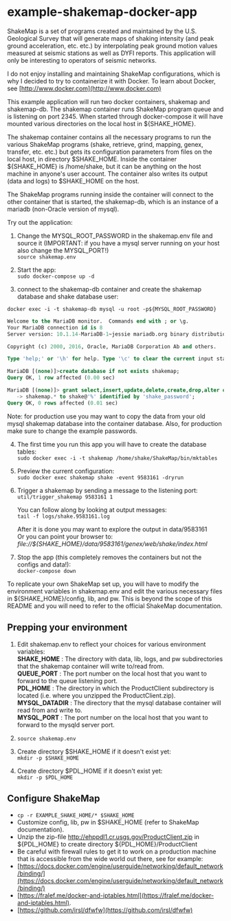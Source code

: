 # example-shakemap-docker-app
ShakeMap is a set of programs created and maintained by the U.S. Geological Survey
that will generate maps of shaking intensity (and peak ground acceleration, etc. etc.)
by interpolating peak ground motion values measured at seismic stations as well
as DYFI reports. This application will only be interesting to
operators of seismic networks.

I do not enjoy installing and maintaining ShakeMap configurations, which is why I decided to
try to containerize it with Docker. To learn about Docker, see [http://www.docker.com](http://www.docker.com)

This example application will run two docker containers, shakemap and shakemap-db. The shakemap
container runs ShakeMap program queue and is listening on port 2345.
When started through docker-compose it will have mounted various directories on
the local host in ${SHAKE_HOME}.

The shakemap container contains all the necessary programs to run the various 
ShakeMap programs (shake, retrieve, grind, mapping, genex, transfer, etc. etc.) but
gets its configuration parameters from files on the local host, in directory 
$SHAKE_HOME. Inside the container ${SHAKE_HOME} is /home/shake, but
it can be anything on the host machine in anyone's user account. The container
also writes its output (data and logs) to $SHAKE_HOME on the host.

The ShakeMap programs running inside the container will connect to the other 
container that is started, the shakemap-db, which is an instance
of a mariadb (non-Oracle version of mysql).

Try out the application:

1. Change the MYSQL_ROOT_PASSWORD in the shakemap.env file and source it 
   (IMPORTANT: if you have a mysql server running on your host also change the MYSQL_PORT!)  
   ```source shakemap.env```

2. Start the app:  
   ```sudo docker-compose up -d```

3. connect to the shakemap-db container and create the shakemap database and shake database user:
   
 ```docker exec -i -t shakemap-db mysql -u root -p${MYSQL_ROOT_PASSWORD}```  

 ```SQL
Welcome to the MariaDB monitor.  Commands end with ; or \g.  
Your MariaDB connection id is 8   
Server version: 10.1.14-MariaDB-1~jessie mariadb.org binary distribution   

Copyright (c) 2000, 2016, Oracle, MariaDB Corporation Ab and others.  

Type 'help;' or '\h' for help. Type '\c' to clear the current input statement.  

MariaDB [(none)]>create database if not exists shakemap;  
Query OK, 1 row affected (0.00 sec)

MariaDB [(none)]> grant select,insert,update,delete,create,drop,alter on
    -> shakemap.* to shake@'%' identified by 'shake_password'; 
Query OK, 0 rows affected (0.01 sec)
```
   Note: for production use you may want to copy the data from your old mysql shakemap database 
   into the container database. Also, for production make sure to change the example passwords.

4. The first time you run this app you will have to create the database tables:  
   ```sudo docker exec -i -t shakemap /home/shake/ShakeMap/bin/mktables```

5. Preview the current configuration:  
   ```sudo docker exec shakemap shake -event 9583161 -dryrun```  

6. Trigger a shakemap by sending a message to the listening port:  
   ```util/trigger_shakemap 9583161 1```

   You can follow along by looking at output messages:  
   ```tail -f logs/shake.9583161.log```

   After it is done you may want to explore the output in data/9583161  
   Or you can point your browser to:  
   _file://${SHAKE_HOME}/data/9583161/genex/web/shake/index.html_

7. Stop the app (this completely removes the containers but not the configs and data!):  
   ```docker-compose down```

To replicate your own ShakeMap set up, you will have to modify the 
environment variables in shakemap.env and edit the various necessary
files in ${SHAKE_HOME}/config, lib, and pw. This is beyond the scope of
this README and you will need to refer to the official ShakeMap documentation.

## Prepping your environment
1. Edit shakemap.env to reflect your choices for various environment variables:  
   **SHAKE_HOME** : The directory with data, lib, logs, and pw subdirectories that the shakemap container will write to/read from.  
   **QUEUE_PORT** : The port number on the local host that you want to forward to the queue listening port.  
   **PDL_HOME** : The directory in which the ProductClient subdirectory is located (i.e. where you unzipped the ProductClient.zip).  
   **MYSQL_DATADIR** : The directory that the mysql database container will read from and write to.  
   **MYSQL_PORT** : The port number on the local host that you want to forward to the mysqld server port.  

2. ```source shakemap.env```

3. Create directory $SHAKE_HOME if it doesn't exist yet:  
   ```mkdir -p $SHAKE_HOME```

4. Create directory $PDL_HOME if it doesn't exist yet:  
   ```mkdir -p $PDL_HOME```

## Configure ShakeMap
* ```cp -r EXAMPLE_SHAKE_HOME/* $SHAKE_HOME```
* Customize config, lib, pw in $SHAKE_HOME (refer to ShakeMap documentation).
* Unzip the zip-file http://ehppdl1.cr.usgs.gov/ProductClient.zip in ${PDL_HOME} to create directory ${PDL_HOME}/ProductClient
* Be careful with firewall rules to get it to work on a production machine that is accessible from the wide world out there, see for example:  
 * [https://docs.docker.com/engine/userguide/networking/default_network/binding/](https://docs.docker.com/engine/userguide/networking/default_network/binding/)
 * [https://fralef.me/docker-and-iptables.html](https://fralef.me/docker-and-iptables.html).
 * [https://github.com/irsl/dfwfw](https://github.com/irsl/dfwfw)

